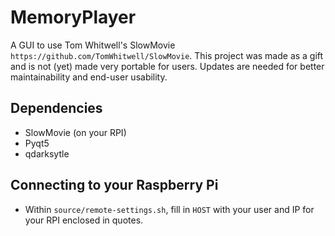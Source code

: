 # MemoryPlayer
A GUI to use Tom Whitwell's SlowMovie `https://github.com/TomWhitwell/SlowMovie`.
This project was made as a gift and is not (yet) made very portable for users.
Updates are needed for better maintainability and end-user usability.

## Dependencies
- SlowMovie (on your RPI)
- Pyqt5
- qdarksytle

## Connecting to your Raspberry Pi
- Within `source/remote-settings.sh`, fill in `HOST` with your user and IP for your RPI enclosed in quotes.
